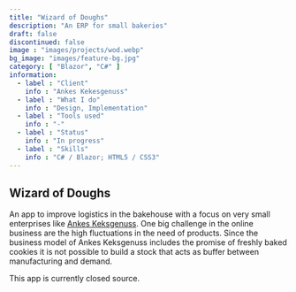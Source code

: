```yaml
---
title: "Wizard of Doughs"
description: "An ERP for small bakeries"
draft: false
discontinued: false
image : "images/projects/wod.webp"
bg_image: "images/feature-bg.jpg"
category: [ "Blazor", "C#" ]
information:
  - label : "Client"
    info : "Ankes Kekesgenuss"
  - label : "What I do"
    info : "Design, Implementation"
  - label : "Tools used"
    info : "-"
  - label : "Status"
    info : "In progress"
  - label : "Skills"
    info : "C# / Blazor; HTML5 / CSS3"
---
```


## Wizard of Doughs

An app to improve logistics in the bakehouse with a focus on very small enterprises like [Ankes Keksgenuss](https://keksgenuss.de). One big challenge in the online business are the high fluctuations in the need of products. Since the business model of Ankes Keksgenuss includes the promise of freshly baked cookies it is not possible to build a stock that acts as buffer between manufacturing and demand.

This app is currently closed source.



